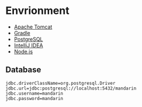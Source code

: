# Envrionment
* [Apache Tomcat](https://tomcat.apache.org/download-90.cgi)
* [Gradle](https://gradle.org/)
* [PostgreSQL](https://www.postgresql.org/download/windows/)
* [IntelliJ IDEA](https://www.jetbrains.com/idea/download/)
* [Node.js](https://nodejs.org/en/download/current/)

## Database
~~~
jdbc.driverClassName=org.postgresql.Driver
jdbc.url=jdbc:postgresql://localhost:5432/mandarin
jdbc.username=mandarin
jdbc.password=mandarin
~~~